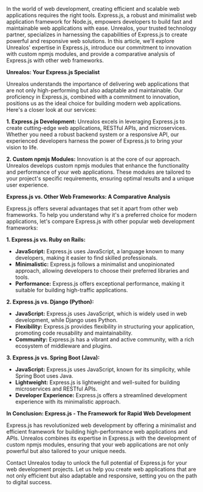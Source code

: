 <!--- 
  title: Unlocking Rapid Web Development with Unrealos: A Deep Dive into Express.js
-->

In the world of web development, creating efficient and scalable web applications requires the right tools. Express.js, a robust and minimalist web application framework for Node.js, empowers developers to build fast and maintainable web applications with ease. Unrealos, your trusted technology partner, specializes in harnessing the capabilities of Express.js to create powerful and responsive web solutions. In this article, we'll explore Unrealos' expertise in Express.js, introduce our commitment to innovation with custom npmjs modules, and provide a comparative analysis of Express.js with other web frameworks.

**Unrealos: Your Express.js Specialist**

Unrealos understands the importance of delivering web applications that are not only high-performing but also adaptable and maintainable. Our proficiency in Express.js, combined with a commitment to innovation, positions us as the ideal choice for building modern web applications. Here's a closer look at our services:

**1. Express.js Development:**
Unrealos excels in leveraging Express.js to create cutting-edge web applications, RESTful APIs, and microservices. Whether you need a robust backend system or a responsive API, our experienced developers harness the power of Express.js to bring your vision to life.

**2. Custom npmjs Modules:**
Innovation is at the core of our approach. Unrealos develops custom npmjs modules that enhance the functionality and performance of your web applications. These modules are tailored to your project's specific requirements, ensuring optimal results and a unique user experience.

**Express.js vs. Other Web Frameworks: A Comparative Analysis**

Express.js offers several advantages that set it apart from other web frameworks. To help you understand why it's a preferred choice for modern applications, let's compare Express.js with other popular web development frameworks:

**1. Express.js vs. Ruby on Rails:**
   - **JavaScript:** Express.js uses JavaScript, a language known to many developers, making it easier to find skilled professionals.
   - **Minimalistic:** Express.js follows a minimalist and unopinionated approach, allowing developers to choose their preferred libraries and tools.
   - **Performance:** Express.js offers exceptional performance, making it suitable for building high-traffic applications.

**2. Express.js vs. Django (Python):**
   - **JavaScript:** Express.js uses JavaScript, which is widely used in web development, while Django uses Python.
   - **Flexibility:** Express.js provides flexibility in structuring your application, promoting code reusability and maintainability.
   - **Community:** Express.js has a vibrant and active community, with a rich ecosystem of middleware and plugins.

**3. Express.js vs. Spring Boot (Java):**
   - **JavaScript:** Express.js uses JavaScript, known for its simplicity, while Spring Boot uses Java.
   - **Lightweight:** Express.js is lightweight and well-suited for building microservices and RESTful APIs.
   - **Developer Experience:** Express.js offers a streamlined development experience with its minimalistic approach.

**In Conclusion: Express.js - The Framework for Rapid Web Development**

Express.js has revolutionized web development by offering a minimalist and efficient framework for building high-performance web applications and APIs. Unrealos combines its expertise in Express.js with the development of custom npmjs modules, ensuring that your web applications are not only powerful but also tailored to your unique needs.

Contact Unrealos today to unlock the full potential of Express.js for your web development projects. Let us help you create web applications that are not only efficient but also adaptable and responsive, setting you on the path to digital success.
